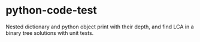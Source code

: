 # python-code-test
Nested dictionary and python object print with their depth, and find LCA in a binary tree solutions with unit tests.
